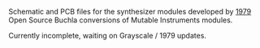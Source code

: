 Schematic and PCB files for the synthesizer modules developed by [1979](https://1979.ws/)
Open Source Buchla conversions of Mutable Instruments modules.

Currently incomplete, waiting on Grayscale / 1979 updates.
